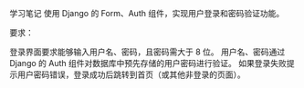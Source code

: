 学习笔记
使用 Django 的 Form、Auth 组件，实现用户登录和密码验证功能。

要求：

登录界面要求能够输入用户名、密码，且密码需大于 8 位。
用户名、密码通过 Django 的 Auth 组件对数据库中预先存储的用户密码进行验证。
如果登录失败提示用户密码错误，登录成功后跳转到首页（或其他非登录的页面）。